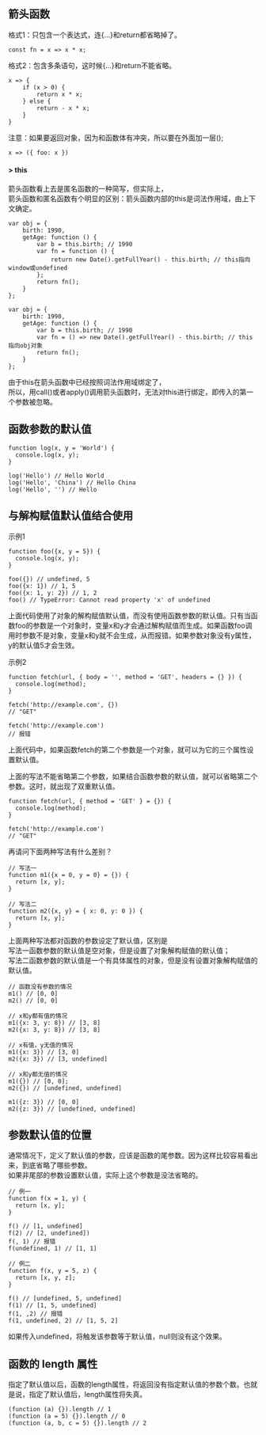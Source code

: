 ## 箭头函数

格式1：只包含一个表达式，连{...}和return都省略掉了。

    const fn = x => x * x;

格式2：包含多条语句，这时候{...}和return不能省略。

    x => {
        if (x > 0) {
            return x * x;
        } else {
            return - x * x;
        }
    }

注意：如果要返回对象，因为和函数体有冲突，所以要在外面加一层();

    x => ({ foo: x })

#### > this
箭头函数看上去是匿名函数的一种简写，但实际上，<br/>
箭头函数和匿名函数有个明显的区别：箭头函数内部的this是词法作用域，由上下文确定。

    var obj = {
        birth: 1990,
        getAge: function () {
            var b = this.birth; // 1990
            var fn = function () {
                return new Date().getFullYear() - this.birth; // this指向window或undefined
            };
            return fn();
        }
    };

    var obj = {
        birth: 1990,
        getAge: function () {
            var b = this.birth; // 1990
            var fn = () => new Date().getFullYear() - this.birth; // this指向obj对象
            return fn();
        }
    };

由于this在箭头函数中已经按照词法作用域绑定了，<br/>
所以，用call()或者apply()调用箭头函数时，无法对this进行绑定，即传入的第一个参数被忽略。

## 函数参数的默认值

	function log(x, y = 'World') {
	  console.log(x, y);
	}
	
	log('Hello') // Hello World
	log('Hello', 'China') // Hello China
	log('Hello', '') // Hello

## 与解构赋值默认值结合使用

示例1

	function foo({x, y = 5}) {
	  console.log(x, y);
	}
	
	foo({}) // undefined, 5
	foo({x: 1}) // 1, 5
	foo({x: 1, y: 2}) // 1, 2
	foo() // TypeError: Cannot read property 'x' of undefined

上面代码使用了对象的解构赋值默认值，而没有使用函数参数的默认值。只有当函数foo的参数是一个对象时，变量x和y才会通过解构赋值而生成。如果函数foo调用时参数不是对象，变量x和y就不会生成，从而报错。如果参数对象没有y属性，y的默认值5才会生效。

示例2

	function fetch(url, { body = '', method = 'GET', headers = {} }) {
	  console.log(method);
	}
	
	fetch('http://example.com', {})
	// "GET"
	
	fetch('http://example.com')
	// 报错
上面代码中，如果函数fetch的第二个参数是一个对象，就可以为它的三个属性设置默认值。

上面的写法不能省略第二个参数，如果结合函数参数的默认值，就可以省略第二个参数。这时，就出现了双重默认值。

	function fetch(url, { method = 'GET' } = {}) {
	  console.log(method);
	}
	
	fetch('http://example.com')
	// "GET"


再请问下面两种写法有什么差别？

	// 写法一
	function m1({x = 0, y = 0} = {}) {
	  return [x, y];
	}
	
	// 写法二
	function m2({x, y} = { x: 0, y: 0 }) {
	  return [x, y];
	}

上面两种写法都对函数的参数设定了默认值，区别是<br/>
写法一函数参数的默认值是空对象，但是设置了对象解构赋值的默认值；<br/>
写法二函数参数的默认值是一个有具体属性的对象，但是没有设置对象解构赋值的默认值。

	// 函数没有参数的情况
	m1() // [0, 0]
	m2() // [0, 0]
	
	// x和y都有值的情况
	m1({x: 3, y: 8}) // [3, 8]
	m2({x: 3, y: 8}) // [3, 8]
	
	// x有值，y无值的情况
	m1({x: 3}) // [3, 0]
	m2({x: 3}) // [3, undefined]
	
	// x和y都无值的情况
	m1({}) // [0, 0];
	m2({}) // [undefined, undefined]
	
	m1({z: 3}) // [0, 0]
	m2({z: 3}) // [undefined, undefined]

## 参数默认值的位置
通常情况下，定义了默认值的参数，应该是函数的尾参数。因为这样比较容易看出来，到底省略了哪些参数。<br/>
如果非尾部的参数设置默认值，实际上这个参数是没法省略的。

	// 例一
	function f(x = 1, y) {
	  return [x, y];
	}
	
	f() // [1, undefined]
	f(2) // [2, undefined])
	f(, 1) // 报错
	f(undefined, 1) // [1, 1]
	
	// 例二
	function f(x, y = 5, z) {
	  return [x, y, z];
	}
	
	f() // [undefined, 5, undefined]
	f(1) // [1, 5, undefined]
	f(1, ,2) // 报错
	f(1, undefined, 2) // [1, 5, 2]

如果传入undefined，将触发该参数等于默认值，null则没有这个效果。

## 函数的 length 属性
指定了默认值以后，函数的length属性，将返回没有指定默认值的参数个数。也就是说，指定了默认值后，length属性将失真。
	
	(function (a) {}).length // 1
	(function (a = 5) {}).length // 0
	(function (a, b, c = 5) {}).length // 2
